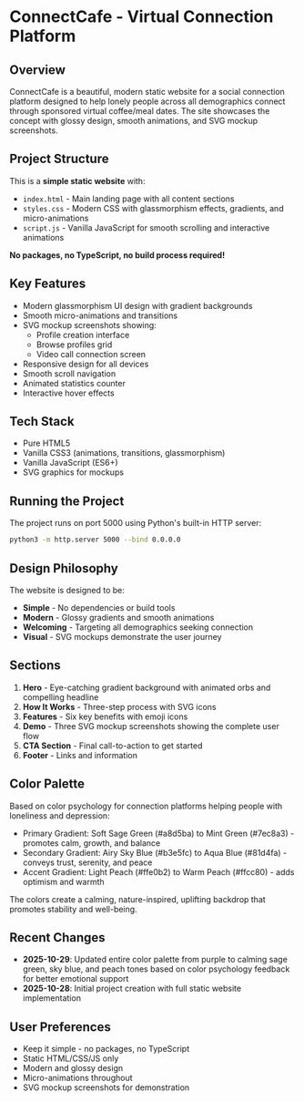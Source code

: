 # ConnectCafe - Virtual Connection Platform

## Overview
ConnectCafe is a beautiful, modern static website for a social connection platform designed to help lonely people across all demographics connect through sponsored virtual coffee/meal dates. The site showcases the concept with glossy design, smooth animations, and SVG mockup screenshots.

## Project Structure
This is a **simple static website** with:
- `index.html` - Main landing page with all content sections
- `styles.css` - Modern CSS with glassmorphism effects, gradients, and micro-animations
- `script.js` - Vanilla JavaScript for smooth scrolling and interactive animations

**No packages, no TypeScript, no build process required!**

## Key Features
- Modern glassmorphism UI design with gradient backgrounds
- Smooth micro-animations and transitions
- SVG mockup screenshots showing:
  - Profile creation interface
  - Browse profiles grid
  - Video call connection screen
- Responsive design for all devices
- Smooth scroll navigation
- Animated statistics counter
- Interactive hover effects

## Tech Stack
- Pure HTML5
- Vanilla CSS3 (animations, transitions, glassmorphism)
- Vanilla JavaScript (ES6+)
- SVG graphics for mockups

## Running the Project
The project runs on port 5000 using Python's built-in HTTP server:
```bash
python3 -m http.server 5000 --bind 0.0.0.0
```

## Design Philosophy
The website is designed to be:
- **Simple** - No dependencies or build tools
- **Modern** - Glossy gradients and smooth animations
- **Welcoming** - Targeting all demographics seeking connection
- **Visual** - SVG mockups demonstrate the user journey

## Sections
1. **Hero** - Eye-catching gradient background with animated orbs and compelling headline
2. **How It Works** - Three-step process with SVG icons
3. **Features** - Six key benefits with emoji icons
4. **Demo** - Three SVG mockup screenshots showing the complete user flow
5. **CTA Section** - Final call-to-action to get started
6. **Footer** - Links and information

## Color Palette
Based on color psychology for connection platforms helping people with loneliness and depression:
- Primary Gradient: Soft Sage Green (#a8d5ba) to Mint Green (#7ec8a3) - promotes calm, growth, and balance
- Secondary Gradient: Airy Sky Blue (#b3e5fc) to Aqua Blue (#81d4fa) - conveys trust, serenity, and peace
- Accent Gradient: Light Peach (#ffe0b2) to Warm Peach (#ffcc80) - adds optimism and warmth

The colors create a calming, nature-inspired, uplifting backdrop that promotes stability and well-being.

## Recent Changes
- **2025-10-29**: Updated entire color palette from purple to calming sage green, sky blue, and peach tones based on color psychology feedback for better emotional support
- **2025-10-28**: Initial project creation with full static website implementation

## User Preferences
- Keep it simple - no packages, no TypeScript
- Static HTML/CSS/JS only
- Modern and glossy design
- Micro-animations throughout
- SVG mockup screenshots for demonstration
